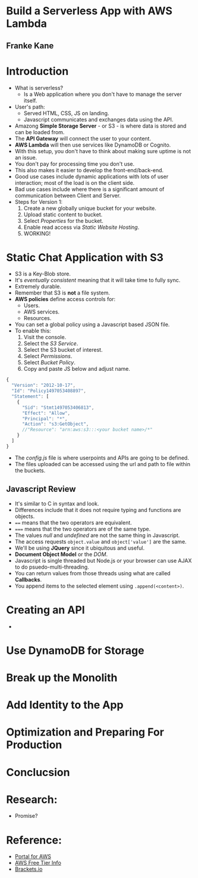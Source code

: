 # Build a Serverless App with AWS Lambda
## Franke Kane

# Introduction
- What is serverless?
  * Is a Web application where you don't have to manage the server itself.
- User's path:
  * Served HTML, CSS, JS on landing.
  * Javascript communicates and exchanges data using the API.
- Amazong **Simple Storage Server** - or S3 - is where data is stored and can be loaded from.
- The **API Gateway** will connect the user to your content.
- **AWS Lambda** will then use services like DynamoDB or Cognito.
- With this setup, you don't have to think about making sure uptime is not an issue.
- You don't pay for processing time you don't use.
- This also makes it easier to develop the front-end/back-end.
- Good use cases include dynamic applications with lots of user interaction; most of the load is on the client side.
- Bad use cases include where there is a significant amount of communication between Client and Server.
- Steps for Version 1:
  1. Create a new globally unique bucket for your website.
  2. Upload static content to bucket.
  3. Select *Properties* for the bucket.
  4. Enable read access via *Static Website Hosting*.
  5. WORKING!

# Static Chat Application with S3
- S3 is a Key-Blob store.
- It's *eventually consistent* meaning that it will take time to fully sync.
- Extremely durable.
- Remember that S3 is **not** a file system.
- **AWS policies** define access controls for:
  * Users.
  * AWS services.
  * Resources.
- You can set a global policy using a Javascript based JSON file.
- To enable this:
  1. Visit the console.
  2. Select the *S3 Service*.
  3. Select the S3 bucket of interest.
  4. Select *Permissions*.
  5. Select *Bucket Policy*.
  6. Copy and paste JS below and adjust name.

```js
{
  "Version": "2012-10-17",
  "Id": "Policy1497053408897",
  "Statement": [
    {
      "Sid": "Stmt1497053406813",
      "Effect": "Allow",
      "Principal": "*",
      "Action": "s3:GetObject",
      //"Resource": "arn:aws:s3:::<your bucket name>/*"
    }
  ]
}
```
- The *config.js* file is where userpoints and APIs are going to be defined.
- The files uploaded can be accessed using the url and path to file within the buckets.

## Javascript Review
- It's similar to C in syntax and look.
- Differences include that it does not require typing and functions are objects.
- `==` means that the two operators are equivalent.
- `===` means that the two operators are of the same type.
- The values *null* and *undefined* are not the same thing in Javascript.
- The access requests `object.value` and `object['value']` are the same.
- We'll be using **JQuery** since it ubiquitous and useful.
- **Document Object Model** or the *DOM*.
- Javascript is single threaded but Node.js or your browser can use AJAX to do psuedo-multi-threading.
- You can return values from those threads using what are called **Callbacks**.
- You append items to the selected element using `.append(<content>)`.


# Creating an API
-


# Use DynamoDB for Storage

# Break up the Monolith

# Add Identity to the App

# Optimization and Preparing For Production

# Conclucsion

# Research:
- Promise?


# Reference:
- [Portal for AWS](https://portal.aws.amazon.com/billing/signup)
- [AWS Free Tier Info](https://aws.amazon.com/free/)
- [Brackets.io](www.brackets.io)
